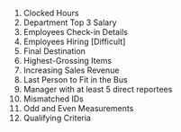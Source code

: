 1. Clocked Hours
2. Department Top 3 Salary
3. Employees Check-in Details
4. Employees Hiring [Difficult]
5. Final Destination
6. Highest-Grossing Items
7. Increasing Sales Revenue
8. Last Person to Fit in the Bus
9. Manager with at least 5 direct reportees
10. Mismatched IDs
11. Odd and Even Measurements
12. Qualifying Criteria